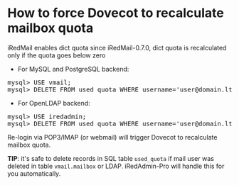 # How to force Dovecot to recalculate mailbox quota

iRedMail enables dict quota since iRedMail-0.7.0, dict quota is recalculated
only if the quota goes below zero

* For MySQL and PostgreSQL backend:

<pre>
mysql> USE vmail;
mysql> DELETE FROM used_quota WHERE username='user@domain.ltd';
</pre>

* For OpenLDAP backend:

<pre>
mysql> USE iredadmin;
mysql> DELETE FROM used_quota WHERE username='user@domain.ltd';
</pre>

Re-login via POP3/IMAP (or webmail) will trigger Dovecot to recalculate mailbox
quota.

__TIP__: it's safe to delete records in SQL table `used_quota` if mail user
was deleted in table `vmail.mailbox` or LDAP. iRedAdmin-Pro will handle this
for you automatically.
